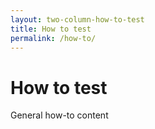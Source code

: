 ```yaml
---
layout: two-column-how-to-test
title: How to test
permalink: /how-to/
---
```

# How to test
General how-to content


